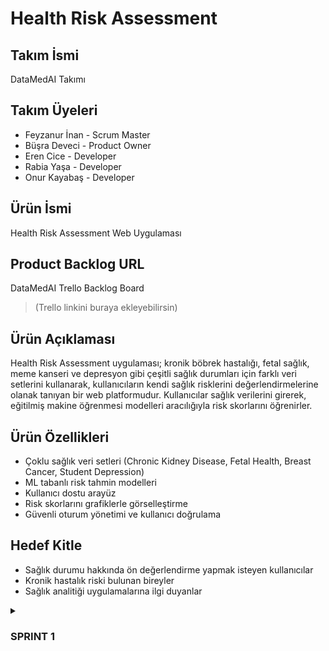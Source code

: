 #  Health Risk Assessment

## Takım İsmi
DataMedAI Takımı

## Takım Üyeleri
- Feyzanur İnan - Scrum Master
- Büşra Deveci - Product Owner
- Eren Cice - Developer
- Rabia Yaşa - Developer
- Onur Kayabaş - Developer

## Ürün İsmi
Health Risk Assessment Web Uygulaması

## Product Backlog URL
DataMedAI Trello Backlog Board  
> (Trello linkini buraya ekleyebilirsin)

## Ürün Açıklaması
Health Risk Assessment uygulaması; kronik böbrek hastalığı, fetal sağlık, meme kanseri ve depresyon gibi çeşitli sağlık durumları için farklı veri setlerini kullanarak, kullanıcıların kendi sağlık risklerini değerlendirmelerine olanak tanıyan bir web platformudur. 
Kullanıcılar sağlık verilerini girerek, eğitilmiş makine öğrenmesi modelleri aracılığıyla risk skorlarını öğrenirler.

## Ürün Özellikleri
- Çoklu sağlık veri setleri (Chronic Kidney Disease, Fetal Health, Breast Cancer, Student Depression)
- ML tabanlı risk tahmin modelleri
- Kullanıcı dostu arayüz
- Risk skorlarını grafiklerle görselleştirme
- Güvenli oturum yönetimi ve kullanıcı doğrulama

## Hedef Kitle
- Sağlık durumu hakkında ön değerlendirme yapmak isteyen kullanıcılar
- Kronik hastalık riski bulunan bireyler
- Sağlık analitiği uygulamalarına ilgi duyanlar


<details>
<summary> <h3> SPRINT 1 </h3> </summary>

- 📅 **Sprint Süresi:** 20 Haziran – 6 Temmuz
- 🎯 **Planlanan Kapasite:** ~100 iş puanı
- 📝 **Planlama mantığı:** Toplamda yaklaşık 340 iş puanı olarak tahmin edilen proje iş yükü, sprint’lere bölündü. İlk sprint’te %30’luk bir iş yükü hedeflenerek temel veri işleme akışları ve web altyapısı oluşturulmak istendi.

---

### ✅ Tamamlanan Çalışmalar
- **Veri Setlerinin Toplanması ve İncelenmesi**
  - Chronic Kidney Disease, Fetal Health, Breast Cancer ve Student Depression veri setleri projeye dahil edildi.
  - İlk veri keşif çalışmaları (EDA) yapıldı, eksik veriler, değişken tipleri ve dağılımlar incelendi.

- **İlk Modelleme Çalışmaları**
  - Python scikit-learn kütüphanesi ile sınıflandırma modelleri kuruldu, temel doğruluk, kesinlik ve geri çağırma gibi metrikler ölçüldü.
  - Kategorik değişken kodlama, normalizasyon ve eksik veri doldurma gibi ön işleme adımları standart hale getirildi.

- **Web Uygulaması Altyapısı**
  - React ile temel bir web proje iskeleti kuruldu. Ana yönlendirmeler (routing) ve sayfa yapısı oluşturuldu.
  - Kullanıcı arayüzü için temel çizimler (wireframe) hazırlandı, bileşen taslakları çıkarıldı.

---

### 🗓️ Günlük Toplantılar (Daily Scrum)
- Günlük ilerlemeler ve engeller (blocker) WhatsApp grubunda paylaşılarak takım içinde takip edildi.
- 📎 [Daily Scrum WhatsApp Görseli](./images/daily_scrum_sprint1.png)

---

### 🗂️ Sprint Panosu
- Sprint görevleri Trello üzerinde takip edilerek görsellerle belgelendi.
![Sprint Panosu](./images/trello_sprint1.png)

---

### 💻 Mevcut Uygulama Durumu
- Web kullanıcı arayüzünde temel sayfalar ve yönlendirmeler oluşturuldu.
- Makine öğrenmesi API’leri için temel sözleşmeler (endpoint planı) belirlendi.
![Web Durumu](./images/web_screenshot_sprint1.png)

---

### 📝 Sprint Gözden Geçirme (Review)
- Veri setleri başarıyla sisteme entegre edildi, ilk makine öğrenmesi modelleri eğitildi ve temel performans raporları çıkarıldı.
- Frontend (React) ve backend (FastAPI + scikit-learn) teknolojilerine kesin olarak karar verildi.
- Son toplantıda, bir sonraki sprint için öncelikli işlerin tahmin ve veri tahmin servisleri olmasına karar verildi.

---

### 🔍 Sprint Değerlendirmesi (Retrospective)
- Modellerin daha iyi AUC skoru vermesi için parametre ayarlarına odaklanılacak.
- Web özelliklerinin daha hızlı tamamlanabilmesi için haftasonu ek geliştirme oturumları yapılacak.
- Test kapsamının artırılması ve sürekli entegrasyon (CI) süreçlerinin başlatılması için backlog’a yeni işler eklendi.

---

## 🚀 Bir Sonraki Sprint Hedefleri
- Kullanıcı veri yükleme ve tahmin API uç noktalarını geliştirmek.
- Eğitim modellerinin kapsamlı testlerini yaparak doğruluk ve güvenilirliklerini sağlamak.
- Kullanıcı risk skorlarını grafiklerle görselleştirecek bileşenleri oluşturmak.
- Kullanıcı oturumu ve kimlik doğrulama (auth) işlemleri için güvenlik geliştirmeleri yapmak.

---

## 📈 Takip Edilen Metrikler
- ✅ 4 farklı veri seti incelenip versiyonlanmış veri deposuna eklendi.
- ✅ İlk modeller eğitildi ve performans metrikleri kaydedildi.
- ✅ Kullanıcı arayüzünde temel sayfalar ve bileşenler %35 oranında tamamlandı.
</details>
